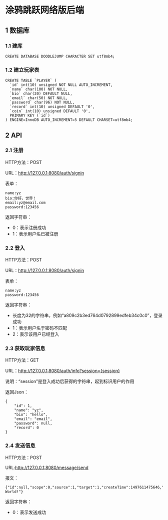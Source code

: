 # 涂鸦跳跃网络版后端

## 1 数据库
### 1.1 建库
```
CREATE DATABASE DOODLEJUMP CHARACTER SET utf8mb4;
```

### 1.2 建立玩家表
```
CREATE TABLE `PLAYER` (
  `id` int(10) unsigned NOT NULL AUTO_INCREMENT,
  `name` char(100) NOT NULL,
  `bio` char(20) DEFAULT NULL,
  `email` char(50) NOT NULL,
  `password` char(96) NOT NULL,
  `record` int(10) unsigned DEFAULT '0',
  `coin` int(10) unsigned DEFAULT '0',
  PRIMARY KEY (`id`)
) ENGINE=InnoDB AUTO_INCREMENT=5 DEFAULT CHARSET=utf8mb4;
```

## 2 API
### 2.1 注册
HTTP方法：POST

URL：http://127.0.0.1:8080/auth/signin

表单：
```
name:yz
bio:你好，世界！
email:yz@email.com
password:123456
```

返回字符串：
* 0：表示注册成功
* 1：表示用户名已被注册

### 2.2 登入
HTTP方法：POST

URL：http://127.0.0.1:8080/auth/signin

表单：
```
name:yz
password:123456
```

返回字符串：

* 长度为32的字符串，例如“a809c2b3ed764d0792899edfeb34c0c0”，登录成功
* 1：表示用户名于密码不匹配
* 2：表示该用户已经登入

### 2.3 获取玩家信息
HTTP方法：GET

URL：http://127.0.0.1:8080/auth/info?session={session}

说明：“session”是登入成功后获得的字符串，起到标识用户的作用

返回Json：
```
{
    "id": 1,
    "name": "yz",
    "bio": "hello",
    "email": "email",
    "password": null,
    "record": 0
}
```

### 2.4 发送信息
HTTP方法：POST

URL:http://127.0.0.1:8080/message/send

报文：
```
{"id":null,"scope":0,"source":1,"target":1,"createTime":1497611475646,"sendTime":null,"content":"Hello World!"}
```

返回字符串：
* 0：表示发送成功